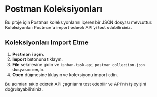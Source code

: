 # Postman Koleksiyonları

Bu proje için Postman koleksiyonlarını içeren bir JSON dosyası mevcuttur. Koleksiyonları Postman'a import ederek API'yi test edebilirsiniz.

## Koleksiyonları Import Etme

1. **Postman'i açın**.
2. **Import** butonuna tıklayın.
3. **File** sekmesine gidin ve `kanban-task-api.postman_collection.json` dosyasını seçin.
4. **Open** düğmesine tıklayın ve koleksiyonu import edin.

Bu adımları takip ederek API çağrılarını test edebilir ve API'nin işleyişini doğrulayabilirsiniz.
